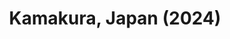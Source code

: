 ---
layout: photos
title: Kamakura, Japan (2024)
camera: Fujifilm X100F
images:
  - https://photos.danishpraka.sh/Kamakura/aSHqubB3MJI.jpg
  - https://photos.danishpraka.sh/Kamakura/9StSrNeLCTE.jpg
  - https://photos.danishpraka.sh/Kamakura/74UIYYiKfog.jpg
  - https://photos.danishpraka.sh/Kamakura/17_h0F2GKc8.jpg
  - https://photos.danishpraka.sh/Kamakura/4ZBgOj3yfns.jpg
  - https://photos.danishpraka.sh/Kamakura/ZxAkfYZUVuk.jpg
  - https://photos.danishpraka.sh/Kamakura/Zg6J45C3kB8.jpg
  - https://photos.danishpraka.sh/Kamakura/yT1wZHiEabs.jpg
  - https://photos.danishpraka.sh/Kamakura/Y_qTVEq87g4.jpg
  - https://photos.danishpraka.sh/Kamakura/YF9O10-uzjA.jpg
  - https://photos.danishpraka.sh/Kamakura/xchRJ0vKbds.jpg
  - https://photos.danishpraka.sh/Kamakura/wHCt4hskfBU.jpg
  - https://photos.danishpraka.sh/Kamakura/w4Ukas2ONzg.jpg
  - https://photos.danishpraka.sh/Kamakura/oB4WXVOV1HQ.jpg
  - https://photos.danishpraka.sh/Kamakura/NrSR2TPX_Fw.jpg
  - https://photos.danishpraka.sh/Kamakura/mSQ14J6HAPE.jpg
  - https://photos.danishpraka.sh/Kamakura/kWgbjnTdhdI.jpg
  - https://photos.danishpraka.sh/Kamakura/h4CPmvo5HR4.jpg
  - https://photos.danishpraka.sh/Kamakura/gRRET_rofXs.jpg
  - https://photos.danishpraka.sh/Kamakura/fiMkCBiTzXU.jpg
  - https://photos.danishpraka.sh/Kamakura/Fe1n951UQaU.jpg
  - https://photos.danishpraka.sh/Kamakura/75fSFT-4QII.jpg
---